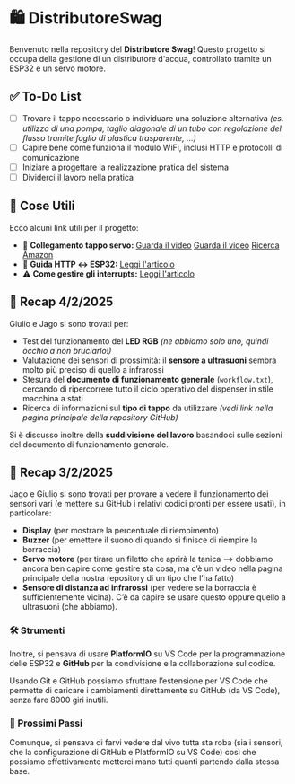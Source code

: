 # 🛍️ DistributoreSwag

Benvenuto nella repository del **Distributore Swag**! Questo progetto si occupa della gestione di un distributore d'acqua, controllato tramite un ESP32 e un servo motore.

## ✅ To-Do List

- [ ] Trovare il tappo necessario o individuare una soluzione alternativa *(es. utilizzo di una pompa, taglio diagonale di un tubo con regolazione del flusso tramite foglio di plastica trasparente, ...)*
- [ ] Capire bene come funziona il modulo WiFi, inclusi HTTP e protocolli di comunicazione
- [ ] Iniziare a progettare la realizzazione pratica del sistema
- [ ] Dividerci il lavoro nella pratica

## 📌 Cose Utili

Ecco alcuni link utili per il progetto:

- 🎥 **Collegamento tappo servo:** [Guarda il video](https://youtu.be/ywjtrN_QuFI) [Guarda il video](https://www.youtube.com/shorts/YKhZU1_dNQs) [Ricerca Amazon](https://www.amazon.it/s?k=tappo+erogatore+tanica&__mk_it_IT=%C3%85M%C3%85%C5%BD%C3%95%C3%91&crid=3QHH02E7DG4O3&sprefix=tappo+erogatore+tanic%2Caps%2C174&ref=nb_sb_noss_2)
- 🔗 **Guida HTTP ↔ ESP32:** [Leggi l'articolo](https://randomnerdtutorials.com/esp32-servo-motor-web-server-arduino-ide/)
- ⚠️ **Come gestire gli interrupts:** [Leggi l'articolo](https://lastminuteengineers.com/handling-esp32-gpio-interrupts-tutorial/)

## 📅 Recap 4/2/2025

Giulio e Jago si sono trovati per:
- Test del funzionamento del **LED RGB** *(ne abbiamo solo uno, quindi occhio a non bruciarlo!)*
- Valutazione dei sensori di prossimità: il **sensore a ultrasuoni** sembra molto più preciso di quello a infrarossi
- Stesura del **documento di funzionamento generale** (`workflow.txt`), cercando di ripercorrere tutto il ciclo operativo del dispenser in stile macchina a stati
- Ricerca di informazioni sul **tipo di tappo** da utilizzare *(vedi link nella pagina principale della repository GitHub)*

Si è discusso inoltre della **suddivisione del lavoro** basandoci sulle sezioni del documento di funzionamento generale.


## 📅 Recap 3/2/2025

Jago e Giulio si sono trovati per provare a vedere il funzionamento dei sensori vari (e mettere su GitHub i relativi codici pronti per essere usati), in particolare:

- **Display** (per mostrare la percentuale di riempimento)
- **Buzzer** (per emettere il suono di quando si finisce di riempire la borraccia)
- **Servo motore** (per tirare un filetto che aprirà la tanica —> dobbiamo ancora ben capire come gestire sta cosa, ma c’è un video nella pagina principale della nostra repository di un tipo che l’ha fatto)
- **Sensore di distanza ad infrarossi** (per vedere se la borraccia è sufficientemente vicina). C’è da capire se usare questo oppure quello a ultrasuoni (che abbiamo).

### 🛠️ Strumenti

Inoltre, si pensava di usare **PlatformIO** su VS Code per la programmazione delle ESP32 e **GitHub** per la condivisione e la collaborazione sul codice.

Usando Git e GitHub possiamo sfruttare l’estensione per VS Code che permette di caricare i cambiamenti direttamente su GitHub (da VS Code), senza fare 8000 giri inutili.

### 🚀 Prossimi Passi

Comunque, si pensava di farvi vedere dal vivo tutta sta roba (sia i sensori, che la configurazione di GitHub e PlatformIO su VS Code) così che possiamo effettivamente metterci mano tutti quanti partendo dalla stessa base.

